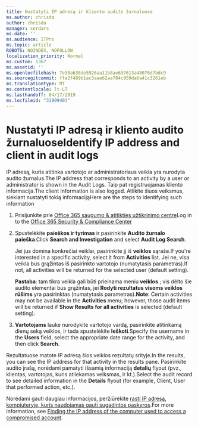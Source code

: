 ```yaml
---
title: Nustatyti IP adresą ir kliento audito žurnaluose
ms.author: chrisda
author: chrisda
manager: serdars
ms.date: ''
ms.audience: ITPro
ms.topic: article
ROBOTS: NOINDEX, NOFOLLOW
localization_priority: Normal
ms.custom: 1367
ms.assetid: ''
ms.openlocfilehash: 7e30a638de5926aa11b8ae637613a48076d7bdc9
ms.sourcegitcommit: ffe2f489b1ac3aae62aa784c959da6a41c3261eb
ms.translationtype: MT
ms.contentlocale: lt-LT
ms.lasthandoff: 04/17/2019
ms.locfileid: "31909403"
---
```

# <a name="identify-ip-address-and-client-in-audit-logs"></a><span data-ttu-id="6b30a-102">Nustatyti IP adresą ir kliento audito žurnaluose</span><span class="sxs-lookup"><span data-stu-id="6b30a-102">Identify IP address and client in audit logs</span></span>

<span data-ttu-id="6b30a-103">IP adresą, kuris atitinka vartotojo ar administratoriaus veikla yra nurodyta audito žurnalus.</span><span class="sxs-lookup"><span data-stu-id="6b30a-103">The IP address that corresponds to an activity by a user or administrator is shown in the Audit Logs.</span></span> <span data-ttu-id="6b30a-104">Taip pat registruojamas kliento informacija.</span><span class="sxs-lookup"><span data-stu-id="6b30a-104">The client information is also logged.</span></span> <span data-ttu-id="6b30a-105">Atlikite šiuos veiksmus, siekiant nustatyti tokią informaciją</span><span class="sxs-lookup"><span data-stu-id="6b30a-105">Here are the steps to identifying such information</span></span>

1. <span data-ttu-id="6b30a-106">Prisijunkite prie [Office 365 saugumo & atitikties užtikrinimo centre](https://protection.office.com/)</span><span class="sxs-lookup"><span data-stu-id="6b30a-106">Log in to the [Office 365 Security & Compliance Center](https://protection.office.com/)</span></span>

2. <span data-ttu-id="6b30a-107">Spustelėkite **paieškos ir tyrimas** ir pasirinkite **Audito žurnalo paieška**.</span><span class="sxs-lookup"><span data-stu-id="6b30a-107">Click **Search and Investigation** and select **Audit Log Search**.</span></span>

   <span data-ttu-id="6b30a-108">Jei jus domina konkrečiai veiklai, pasirinkite jį iš **veiklos** sąraše.</span><span class="sxs-lookup"><span data-stu-id="6b30a-108">If you're interested in a specific activity, select it from **Activities** list.</span></span> <span data-ttu-id="6b30a-109">Jei ne, visa veikla bus grąžintas iš pasirinkto vartotojo (numatytasis parametras).</span><span class="sxs-lookup"><span data-stu-id="6b30a-109">If not, all activities will be returned for the selected user (default setting).</span></span>

   <span data-ttu-id="6b30a-110">**Pastaba**: tam tikra veikla gali būti prieinama meniu **veiklos** ; vis dėlto šie audito elementai bus grąžintas, jei **Rodyti rezultatus visoms veiklos rūšims** yra pasirinktas (numatytasis parametras).</span><span class="sxs-lookup"><span data-stu-id="6b30a-110">**Note**: Certain activities may not be available in the **Activities** menu; however, those audit items will be returned if **Show Results for all activities** is selected (default setting).</span></span>

3. <span data-ttu-id="6b30a-111">**Vartotojams** lauke nurodykite vartotojo vardą, pasirinkite atitinkamą dienų seką veiklos, ir tada spustelėkite **Ieškoti**.</span><span class="sxs-lookup"><span data-stu-id="6b30a-111">Specify the username in the **Users** field, select the appropriate date range for the activity, and then click **Search**.</span></span>

<span data-ttu-id="6b30a-112">Rezultatuose matote IP adresą šios veiklos rezultatų srityje.</span><span class="sxs-lookup"><span data-stu-id="6b30a-112">In the results, you can see the IP address for that activity in the results pane.</span></span> <span data-ttu-id="6b30a-113">Pasirinkite audito įrašą, norėdami pamatyti išsamią informaciją **detalių** flyout (pvz., klientas, vartotojas, kuris atliekamas veiksmas, ir kt.).</span><span class="sxs-lookup"><span data-stu-id="6b30a-113">Select the audit record to see detailed information in the **Details** flyout (for example, Client, User that performed action, etc.).</span></span>

<span data-ttu-id="6b30a-114">Norėdami gauti daugiau informacijos, peržiūrėkite [rasti IP adresą, kompiuteryje, kuris naudojamas gauti sugadintos paskyros](https://docs.microsoft.com/office365/securitycompliance/auditing-troubleshooting-scenarios#finding-the-ip-address-of-the-computer-used-to-access-a-compromised-account).</span><span class="sxs-lookup"><span data-stu-id="6b30a-114">For more information, see [Finding the IP address of the computer used to access a compromised account](https://docs.microsoft.com/office365/securitycompliance/auditing-troubleshooting-scenarios#finding-the-ip-address-of-the-computer-used-to-access-a-compromised-account).</span></span>
